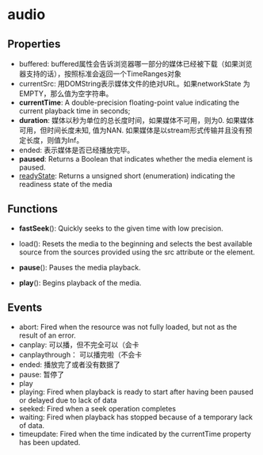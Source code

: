 # audio 

## Properties

- buffered: buffered属性会告诉浏览器哪一部分的媒体已经被下载（如果浏览器支持的话），按照标准会返回一个TimeRanges对象
- currentSrc: 用DOMString表示媒体文件的绝对URL。如果networkState 为EMPTY，那么值为空字符串。
- **currentTime**: A double-precision floating-point value indicating the current playback time in seconds;
- **duration**: 媒体以秒为单位的总长度时间，如果媒体不可用，则为0.  如果媒体可用，但时间长度未知, 值为NAN. 如果媒体是以stream形式传输并且没有预定长度，则值为Inf。
- ended: 表示媒体是否已经播放完毕。
- **paused**: Returns a Boolean that indicates whether the media element is paused.
- [readyState](https://developer.mozilla.org/en-US/docs/Web/API/HTMLMediaElement/readyState): Returns a unsigned short (enumeration) indicating the readiness state of the media

## Functions

- **fastSeek**(): Quickly seeks to the given time with low precision.

- load(): Resets the media to the beginning and selects the best available source from the sources provided using the src attribute or the <source> element.

- **pause**(): Pauses the media playback.

- **play**(): Begins playback of the media.

## Events 

- abort: Fired when the resource was not fully loaded, but not as the result of an error.
- canplay: 可以播，但不完全可以（会卡
- canplaythrough： 可以播完啦（不会卡
- ended: 播放完了或者没有数据了
- pause: 暂停了
- play
- playing: Fired when playback is ready to start after having been paused or delayed due to lack of data
- seeked: Fired when a seek operation completes
- waiting: Fired when playback has stopped because of a temporary lack of data.
- timeupdate: Fired when the time indicated by the currentTime property has been updated.